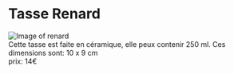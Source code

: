 # Tasse Renard #



![Image of renard](https://daol3a7s7tps6.cloudfront.net/catalog/product/cache/1/image/9df78eab33525d08d6e5fb8d27136e95/t/h/thum_a0001317-2.jpg)  
Cette tasse est faite en céramique, elle peux contenir 250 ml. Ces dimensions sont: 10 x 9 cm  
 prix: 14€
